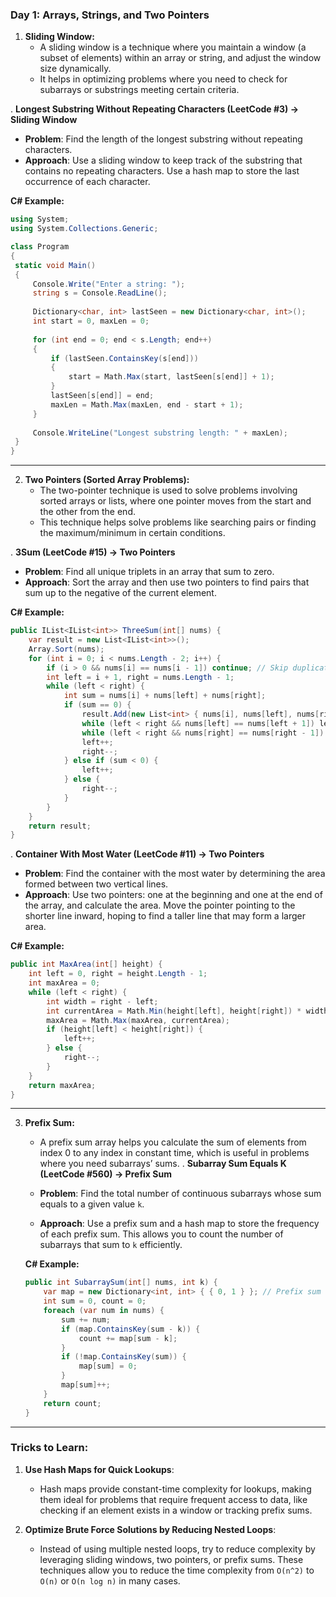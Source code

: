 ### **Day 1: Arrays, Strings, and Two Pointers**

1. **Sliding Window:**
   - A sliding window is a technique where you maintain a window (a subset of elements) within an array or string, and adjust the window size dynamically.
   - It helps in optimizing problems where you need to check for subarrays or substrings meeting certain criteria.

. **Longest Substring Without Repeating Characters (LeetCode #3) → Sliding Window**
   
   - **Problem**: Find the length of the longest substring without repeating characters.
   - **Approach**: Use a sliding window to keep track of the substring that contains no repeating characters. Use a hash map to store the last occurrence of each character.

   **C# Example:**
   ```csharp
   using System;
   using System.Collections.Generic;

   class Program
   {
    static void Main()
    {
        Console.Write("Enter a string: ");
        string s = Console.ReadLine();
        
        Dictionary<char, int> lastSeen = new Dictionary<char, int>();
        int start = 0, maxLen = 0;
        
        for (int end = 0; end < s.Length; end++)
        {
            if (lastSeen.ContainsKey(s[end]))
            {
                start = Math.Max(start, lastSeen[s[end]] + 1);
            }
            lastSeen[s[end]] = end;
            maxLen = Math.Max(maxLen, end - start + 1);
        }
        
        Console.WriteLine("Longest substring length: " + maxLen);
    }
   }
   ```
---
2. **Two Pointers (Sorted Array Problems):**
   - The two-pointer technique is used to solve problems involving sorted arrays or lists, where one pointer moves from the start and the other from the end.
   - This technique helps solve problems like searching pairs or finding the maximum/minimum in certain conditions.

. **3Sum (LeetCode #15) → Two Pointers**
   
   - **Problem**: Find all unique triplets in an array that sum to zero.
   - **Approach**: Sort the array and then use two pointers to find pairs that sum up to the negative of the current element.

   **C# Example:**
   ```csharp
   public IList<IList<int>> ThreeSum(int[] nums) {
       var result = new List<IList<int>>();
       Array.Sort(nums);
       for (int i = 0; i < nums.Length - 2; i++) {
           if (i > 0 && nums[i] == nums[i - 1]) continue; // Skip duplicates
           int left = i + 1, right = nums.Length - 1;
           while (left < right) {
               int sum = nums[i] + nums[left] + nums[right];
               if (sum == 0) {
                   result.Add(new List<int> { nums[i], nums[left], nums[right] });
                   while (left < right && nums[left] == nums[left + 1]) left++;
                   while (left < right && nums[right] == nums[right - 1]) right--;
                   left++;
                   right--;
               } else if (sum < 0) {
                   left++;
               } else {
                   right--;
               }
           }
       }
       return result;
   }
   ```
. **Container With Most Water (LeetCode #11) → Two Pointers**
   
   - **Problem**: Find the container with the most water by determining the area formed between two vertical lines.
   - **Approach**: Use two pointers: one at the beginning and one at the end of the array, and calculate the area. Move the pointer pointing to the shorter line inward, hoping to find a taller line that may form a larger area.

   **C# Example:**
   ```csharp
   public int MaxArea(int[] height) {
       int left = 0, right = height.Length - 1;
       int maxArea = 0;
       while (left < right) {
           int width = right - left;
           int currentArea = Math.Min(height[left], height[right]) * width;
           maxArea = Math.Max(maxArea, currentArea);
           if (height[left] < height[right]) {
               left++;
           } else {
               right--;
           }
       }
       return maxArea;
   }
   ```
---
3. **Prefix Sum:**
   - A prefix sum array helps you calculate the sum of elements from index 0 to any index in constant time, which is useful in problems where you need subarrays’ sums.
. **Subarray Sum Equals K (LeetCode #560) → Prefix Sum**
   
   - **Problem**: Find the total number of continuous subarrays whose sum equals to a given value `k`.
   - **Approach**: Use a prefix sum and a hash map to store the frequency of each prefix sum. This allows you to count the number of subarrays that sum to `k` efficiently.

   **C# Example:**
   ```csharp
   public int SubarraySum(int[] nums, int k) {
       var map = new Dictionary<int, int> { { 0, 1 } }; // Prefix sum to count
       int sum = 0, count = 0;
       foreach (var num in nums) {
           sum += num;
           if (map.ContainsKey(sum - k)) {
               count += map[sum - k];
           }
           if (!map.ContainsKey(sum)) {
               map[sum] = 0;
           }
           map[sum]++;
       }
       return count;
   }
   ```

---

### **Tricks to Learn:**

1. **Use Hash Maps for Quick Lookups**:
   - Hash maps provide constant-time complexity for lookups, making them ideal for problems that require frequent access to data, like checking if an element exists in a window or tracking prefix sums.

2. **Optimize Brute Force Solutions by Reducing Nested Loops**:
   - Instead of using multiple nested loops, try to reduce complexity by leveraging sliding windows, two pointers, or prefix sums. These techniques allow you to reduce the time complexity from `O(n^2)` to `O(n)` or `O(n log n)` in many cases.
